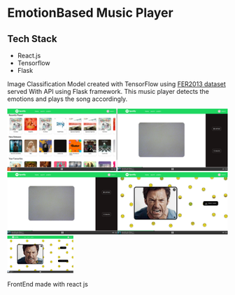 # EmotionBased Music Player

## Tech Stack

- React.js
- Tensorflow
- Flask

Image Classification Model created with TensorFlow using [FER2013 dataset ](https://www.kaggle.com/deadskull7/fer2013) served With API using Flask framework.
This music player detects the emotions and plays the song accordingly. 

<img src="https://github.com/cssuryasara/Emotion-Based-Music-Player-/blob/main/UI-screenshots/Screenshot%20(716).png" width="50%"><img src="https://github.com/cssuryasara/Emotion-Based-Music-Player-/blob/main/UI-screenshots/Screenshot%20(719).png" width="50%">
<img src="https://github.com/cssuryasara/Emotion-Based-Music-Player-/blob/main/UI-screenshots/Screenshot%20(719).png" width="50%"><img src="UI-screenshots/Screenshot%20(720).png" width="50%">
<img src="https://github.com/cssuryasara/Emotion-Based-Music-Player-/blob/main/UI-screenshots/Screenshot%20(721).png" width="30%">


FrontEnd made with react js
